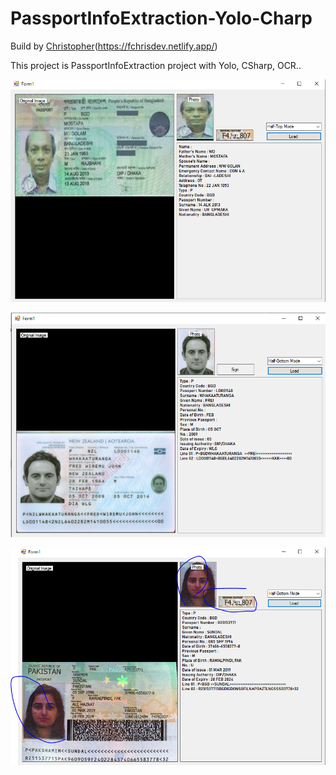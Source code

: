 # PassportInfoExtraction-Yolo-Charp
Build by [Christopher](https://www.linkedin.com/in/rlchristopherdev/)(https://fchrisdev.netlify.app/)

This project is PassportInfoExtraction project with Yolo, CSharp, OCR..

![Bangladesh](B.PNG)

![NZL](NZL.PNG)

![PAK](PAK.PNG)
